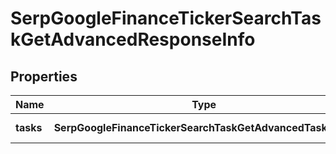 # SerpGoogleFinanceTickerSearchTaskGetAdvancedResponseInfo

## Properties

| Name | Type | Description | Notes |
|------------ | ------------- | ------------- | -------------|
**tasks** | **SerpGoogleFinanceTickerSearchTaskGetAdvancedTaskInfo[]** | array of tasks |[optional]|